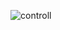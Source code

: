 ![controll](https://user-images.githubusercontent.com/96742270/150998290-87abe9a8-7c8a-4113-99cd-e3316febe34e.jpeg)
